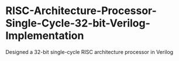 # RISC-Architecture-Processor-Single-Cycle-32-bit-Verilog-Implementation
Designed a 32-bit single-cycle RISC architecture processor in Verilog
